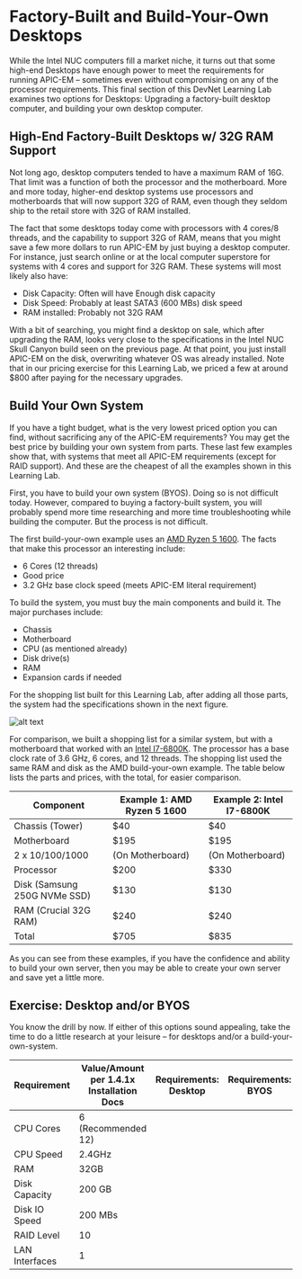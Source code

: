 
# Factory-Built and Build-Your-Own Desktops 
While the Intel NUC computers fill a market niche, it turns out that some high-end Desktops have enough power to meet the requirements for running APIC-EM – sometimes even without compromising on any of the processor requirements. This final section of this DevNet Learning Lab examines two options for Desktops: Upgrading a factory-built desktop computer, and building your own desktop computer.

## High-End Factory-Built Desktops w/ 32G RAM Support
Not long ago, desktop computers tended to have a maximum RAM of 16G. That limit was a function of both the processor and the motherboard. More and more today, higher-end desktop systems use processors and motherboards that will now support 32G of RAM, even though they seldom ship to the retail store with 32G of RAM installed.

The fact that some desktops today come with processors with 4 cores/8 threads, and the capability to support 32G of RAM, means that you might save a few more dollars to run APIC-EM by just buying a desktop computer. For instance, just search online or at the local computer superstore for systems with 4 cores and support for 32G RAM. These systems will most likely also have:

- Disk Capacity: Often will have Enough disk capacity
- Disk Speed: Probably at least SATA3 (600 MBs) disk speed
- RAM installed: Probably not 32G RAM

With a bit of searching, you might find a desktop on sale, which after upgrading the RAM, looks very close to the specifications in the Intel NUC Skull Canyon build seen on the previous page. At that point, you just install APIC-EM on the disk, overwriting whatever OS was already installed.
Note that in our pricing exercise for this Learning Lab, we priced a few at around $800 after paying for the necessary upgrades. 

## Build Your Own System
If you have a tight budget, what is the very lowest priced option you can find, without sacrificing any of the APIC-EM requirements? You may get the best price by building your own system from parts. These last few examples show that, with systems that meet all APIC-EM requirements (except for RAID support). And these are the cheapest of all the examples shown in this Learning Lab. 

First, you have to build your own system (BYOS). Doing so is not difficult today. However, compared to buying a factory-built system, you will probably spend more time researching and more time troubleshooting while building the computer. But the process is not difficult.

The first build-your-own example uses an [AMD Ryzen 5 1600](https://www.amd.com/en/products/cpu/amd-ryzen-5-1600).  The facts that make this processor an interesting include:
- 6 Cores (12 threads)
- Good price
- 3.2 GHz base clock speed (meets APIC-EM literal requirement)

To build the system, you must buy the main components and build it. The major purchases include: 

- Chassis
- Motherboard
- CPU (as mentioned already)
- Disk drive(s)
- RAM
- Expansion cards if needed

For the shopping list built for this Learning Lab, after adding all those parts, the system had the specifications shown in the next figure.

![alt text](/posts/files/home-lab-network/assets/images/apic-33.png ) 
  
For comparison, we built a shopping list for a similar system, but with a motherboard that worked with an [Intel I7-6800K](https://ark.intel.com/products/94188/Intel-Core-i7-6850K-Processor-15M-Cache-up-to-3_80-GHz).  The processor has a base clock rate of 3.6 GHz, 6 cores, and 12 threads. The shopping list used the same RAM and disk as the AMD build-your-own example. The table below lists the parts and prices, with the total, for easier comparison.

| Component	 | Example 1: AMD Ryzen 5 1600	 | Example 2: Intel I7-6800K |
|---|---|---|
| Chassis (Tower) | $40 | 	$40 |
| Motherboard | $195 | $195 |
| 2 x 10/100/1000 | (On Motherboard) | (On Motherboard) |
| Processor  | $200 | $330 |
| Disk (Samsung 250G NVMe SSD) | $130 | $130 |
| RAM (Crucial 32G RAM) | $240 | $240 |
| Total | $705 | $835 |

As you can see from these examples, if you have the confidence and ability to build your own server, then you may be able to create your own server and save yet a little more.

## Exercise: Desktop and/or BYOS
You know the drill by now. If either of this options sound appealing, take the time to do a little research at your leisure – for desktops and/or a build-your-own-system. 

| Requirement | Value/Amount per 1.4.1x Installation Docs | Requirements: Desktop | Requirements: BYOS |
|---|---|---|---|
| CPU Cores | 6 (Recommended 12) |   |   | 	
| CPU Speed | 2.4GHz |   |   | 		
| RAM | 32GB |   |   | 		
|Disk Capacity | 200 GB	 |   |   | 	
| Disk IO Speed | 200 MBs  |   |   | 			
| RAID Level| 	10	 |   |   | 		
| LAN Interfaces | 	1	 |   |   | 		

